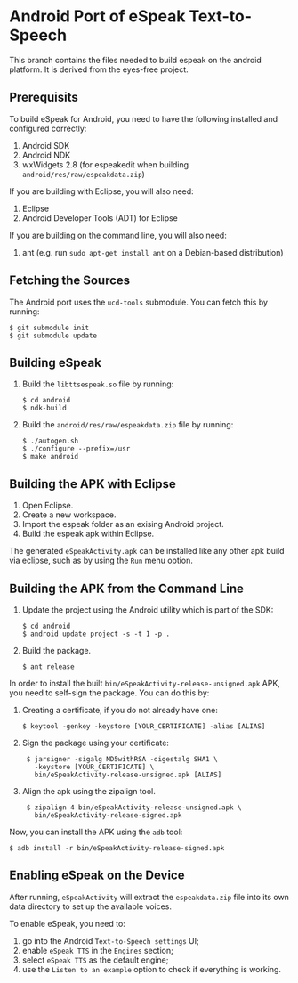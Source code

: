 # Android Port of eSpeak Text-to-Speech

This branch contains the files needed to build espeak on the android platform.
It is derived from the eyes-free project.

## Prerequisits

To build eSpeak for Android, you need to have the following installed and
configured correctly:

1.  Android SDK
2.  Android NDK
3.  wxWidgets 2.8 (for espeakedit when building `android/res/raw/espeakdata.zip`)

If you are building with Eclipse, you will also need:

1.  Eclipse
2.  Android Developer Tools (ADT) for Eclipse

If you are building on the command line, you will also need:

1.  ant (e.g. run `sudo apt-get install ant` on a Debian-based distribution)

## Fetching the Sources

The Android port uses the `ucd-tools` submodule. You can fetch this by running:

    $ git submodule init
    $ git submodule update

## Building eSpeak

1.  Build the `libttsespeak.so` file by running:

        $ cd android
        $ ndk-build
2.  Build the `android/res/raw/espeakdata.zip` file by running:

        $ ./autogen.sh
        $ ./configure --prefix=/usr
        $ make android

## Building the APK with Eclipse

1.  Open Eclipse.
2.  Create a new workspace.
3.  Import the espeak folder as an exising Android project.
4.  Build the espeak apk within Eclipse.

The generated `eSpeakActivity.apk` can be installed like any other apk build
via eclipse, such as by using the `Run` menu option.

## Building the APK from the Command Line

1.  Update the project using the Android utility which is part of the SDK:

        $ cd android
        $ android update project -s -t 1 -p .
2.  Build the package.

        $ ant release

In order to install the built `bin/eSpeakActivity-release-unsigned.apk` APK,
you need to self-sign the package. You can do this by:

1.  Creating a certificate, if you do not already have one:

        $ keytool -genkey -keystore [YOUR_CERTIFICATE] -alias [ALIAS]
2. Sign the package using your certificate:

        $ jarsigner -sigalg MD5withRSA -digestalg SHA1 \
          -keystore [YOUR_CERTIFICATE] \
          bin/eSpeakActivity-release-unsigned.apk [ALIAS]
3. Align the apk using the zipalign tool.

        $ zipalign 4 bin/eSpeakActivity-release-unsigned.apk \
          bin/eSpeakActivity-release-signed.apk

Now, you can install the APK using the `adb` tool:

    $ adb install -r bin/eSpeakActivity-release-signed.apk

## Enabling eSpeak on the Device

After running, `eSpeakActivity` will extract the `espeakdata.zip` file into its
own data directory to set up the available voices.

To enable eSpeak, you need to:

1.  go into the Android `Text-to-Speech settings` UI;
2.  enable `eSpeak TTS` in the `Engines` section;
3.  select `eSpeak TTS` as the default engine;
4.  use the `Listen to an example` option to check if everything is working.
